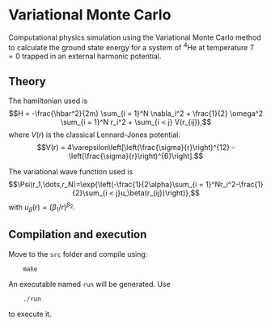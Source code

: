 # Variational Monte Carlo
Computational physics simulation using the Variational Monte Carlo method to calculate the ground state energy for a system of $^4\text{He}$ at temperature $T = 0$ trapped in an external harmonic potential. 

## Theory

The hamiltonian used is
$$H = -\frac{\hbar^2}{2m} \sum_{i = 1}^N \nabla_i^2 + \frac{1}{2} \omega^2 \sum_{i = 1}^N r_i^2 + \sum_{i < j} V(r_{ij}),$$
where $V(r)$ is the classical Lennard-Jones potential:
$$V(r) = 4\varepsilon\left[\left(\frac{\sigma}{r}\right)^{12} - \left(\frac{\sigma}{r}\right)^{6}\right].$$

The variational wave function used is
$$\Psi(r_1,\dots,r_N)=\exp{\left(-\frac{1}{2\alpha}\sum_{i = 1}^Nr_i^2-\frac{1}{2}\sum_{i < j}u_\beta(r_{ij})\right)},$$
with $u_\beta(r) = (\beta_1/r)^{\beta_2}$.

## Compilation and execution
Move to the `src` folder and compile using:
```
    make
```
An executable named `run` will be generated. Use
```
    ./run
```
to execute it.